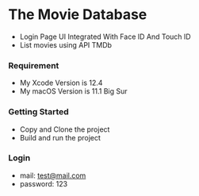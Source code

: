 # The Movie Database
- Login Page UI Integrated With Face ID And Touch ID
- List movies using API TMDb

### Requirement
- My Xcode Version is 12.4
- My macOS Version is 11.1 Big Sur


### Getting Started
- Copy and Clone the project
- Build and run the project

### Login
- mail: test@mail.com
- password: 123
